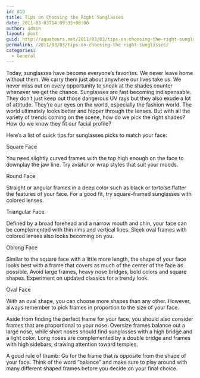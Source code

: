 ```yaml
---
id: 810
title: Tips on Choosing the Right Sunglasses
date: 2011-03-03T14:09:35+00:00
author: admin
layout: post
guid: http://aquatours.net/2011/03/03/tips-on-choosing-the-right-sunglasses/
permalink: /2011/03/03/tips-on-choosing-the-right-sunglasses/
categories:
  - General
---
```

Today, sunglasses have become everyone&#8217;s favorites. We never leave home without them. We carry them just about anywhere our lives take us. We never miss out on every opportunity to sneak at the shades counter whenever we get the chance. Sunglasses are fast becoming indispensable. They don&#8217;t just keep out those dangerous UV rays but they also exude a lot of attitude. They&#8217;re our eyes on the world, especially the fashion world. The world ultimately looks better and hipper through the lenses. But with all the variety of trends coming on the scene, how do we pick the right shades? How do we know they fit our facial profile?

Here&#8217;s a list of quick tips for sunglasses picks to match your face:

Square Face 

You need slightly curved frames with the top high enough on the face to downplay the jaw line. Try aviator or wrap styles that suit your moods.

Round Face

Straight or angular frames in a deep color such as black or tortoise flatter the features of your face. For a good fit, try square-framed sunglasses with colored lenses.

Triangular Face

Defined by a broad forehead and a narrow mouth and chin, your face can be complemented with thin rims and vertical lines. Sleek oval frames with colored lenses also looks becoming on you.

Oblong Face

Similar to the square face with a little more length, the shape of your face looks best with a frame that covers as much of the center of the face as possible. Avoid large frames, heavy nose bridges, bold colors and square shapes. Experiment on updated classics for a trendy look.

Oval Face 

With an oval shape, you can choose more shapes than any other. However, always remember to pick frames in proportion to the size of your face.

Aside from finding the perfect frame for your face, you should also consider frames that are proportional to your nose. Oversize frames balance out a large nose, while short noses should find sunglasses with a high bridge and a light color. Long noses are complemented by a double bridge and frames with high sidebars, drawing attention toward temples. 

A good rule of thumb: Go for the frame that is opposite from the shape of your face. Think of the word &#8220;balance&#8221; and make sure to play around with many different shaped frames before you decide on your final choice.
